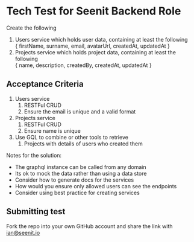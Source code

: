 # Tech Test for Seenit Backend Role

Create the following  
1. Users service which holds user data, containing at least the following  
    {
    firstName,
    surname,
    email,
    avatarUrl,
    createdAt,
    updatedAt
    }
3. Projects service which holds project data, containing at least the following  
    {
       name,
       description,
       createdBy,
       createdAt,
       updatedAt
   }

## Acceptance Criteria
1. Users service
    1. RESTFul CRUD
    2. Ensure the email is unique and a valid format
2. Projects service
    1. RESTFul CRUD
    2. Ensure name is unique
3. Use GQL to combine or other tools to retrieve
    1. Projects with details of users who created them

Notes for the solution:
- The graphql instance can be called from any domain
- Its ok to mock the data rather than using a data store
- Consider how to generate docs for the services
- How would you ensure only allowed users can see the endpoints
- Consider using best practice for creating services

## Submitting test
Fork the repo into your own GitHub account and share the link with ian@seenit.io
